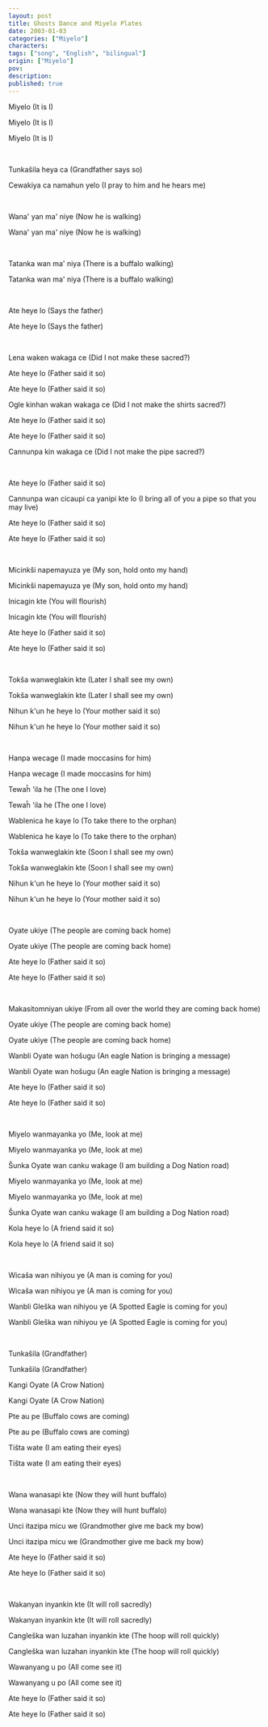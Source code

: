 ```yaml
---
layout: post
title: Ghosts Dance and Miyelo Plates
date: 2003-01-03
categories: ["Miyelo"]
characters: 
tags: ["song", "English", "bilingual"]
origin: ["Miyelo"]
pov: 
description: 
published: true
---
```


Miyelo (It is I)

Miyelo (It is I)

Miyelo (It is I)

<br>

Tunkašila heya ca (Grandfather says so)

Cewakiya ca namahun yelo (I pray to him and he hears me)

<br>

Wana' yan ma' niye (Now he is walking)

Wana' yan ma' niye (Now he is walking)

<br>

Tatanka wan ma' niya (There is a buffalo walking)

Tatanka wan ma' niya (There is a buffalo walking)

<br>

Ate heye lo (Says the father)

Ate heye lo (Says the father)

<br>

Lena waken wakaga ce (Did I not make these sacred?)

Ate heye lo (Father said it so)

Ate heye lo (Father said it so)

Ogle kinhan wakan wakaga ce (Did I not make the shirts sacred?)

Ate heye lo (Father said it so)

Ate heye lo (Father said it so)

Cannunpa kin wakaga ce (Did I not make the pipe sacred?)

<br>

Ate heye lo (Father said it so)

Cannunpa wan cicaupi ca yanipi kte lo (I bring all of you a pipe so that you may live)

Ate heye lo (Father said it so)

Ate heye lo (Father said it so)

<br>

Micinkši napemayuza ye (My son, hold onto my hand)

Micinkši napemayuza ye (My son, hold onto my hand)

Inicagin kte (You will flourish)

Inicagin kte (You will flourish)

Ate heye lo (Father said it so)

Ate heye lo (Father said it so)

<br>

Tokša wanweglakin kte (Later I shall see my own)

Tokša wanweglakin kte (Later I shall see my own)

Nihun k'un he heye lo (Your mother said it so)

Nihun k'un he heye lo (Your mother said it so)

<br>

Hanpa wecage (I made moccasins for him)

Hanpa wecage (I made moccasins for him)

Tewaĥ 'ila he (The one I love)

Tewaĥ 'ila he (The one I love)

Wablenica he kaye lo (To take there to the orphan)

Wablenica he kaye lo (To take there to the orphan)

Tokša wanweglakin kte (Soon I shall see my own)

Tokša wanweglakin kte (Soon I shall see my own)

Nihun k'un he heye lo (Your mother said it so)

Nihun k'un he heye lo (Your mother said it so)

<br>

Oyate ukiye (The people are coming back home)

Oyate ukiye (The people are coming back home)

Ate heye lo (Father said it so)

Ate heye lo (Father said it so)

<br>

Makasitomniyan ukiye (From all over the world they are coming back home)

Oyate ukiye (The people are coming back home)

Oyate ukiye (The people are coming back home)

Wanbli Oyate wan hošugu (An eagle Nation is bringing a message)

Wanbli Oyate wan hošugu (An eagle Nation is bringing a message)

Ate heye lo (Father said it so)

Ate heye lo (Father said it so)

<br>

Miyelo wanmayanka yo (Me, look at me)

Miyelo wanmayanka yo (Me, look at me)

Šunka Oyate wan canku wakage (I am building a Dog Nation road)

Miyelo wanmayanka yo (Me, look at me)

Miyelo wanmayanka yo (Me, look at me)

Šunka Oyate wan canku wakage (I am building a Dog Nation road)

Kola heye lo (A friend said it so)

Kola heye lo (A friend said it so)

<br>

Wicaša wan nihiyou ye (A man is coming for you)

Wicaša wan nihiyou ye (A man is coming for you)

Wanbli Gleška wan nihiyou ye (A Spotted Eagle is coming for you)

Wanbli Gleška wan nihiyou ye (A Spotted Eagle is coming for you)

<br>

Tunkašila (Grandfather)

Tunkašila (Grandfather)

Kangi Oyate (A Crow Nation)

Kangi Oyate (A Crow Nation)

Pte au pe (Buffalo cows are coming)

Pte au pe (Buffalo cows are coming)

Tišta wate (I am eating their eyes)

Tišta wate (I am eating their eyes)

<br>

Wana wanasapi kte (Now they will hunt buffalo)

Wana wanasapi kte (Now they will hunt buffalo)

Unci itazipa micu we (Grandmother give me back my bow)

Unci itazipa micu we (Grandmother give me back my bow)

Ate heye lo (Father said it so)

Ate heye lo (Father said it so)

<br>

Wakanyan inyankin kte (It will roll sacredly)

Wakanyan inyankin kte (It will roll sacredly)

Cangleška wan luzahan inyankin kte (The hoop will roll quickly)

Cangleška wan luzahan inyankin kte (The hoop will roll quickly)

Wawanyang u po (All come see it)

Wawanyang u po (All come see it)

Ate heye lo (Father said it so)

Ate heye lo (Father said it so)

